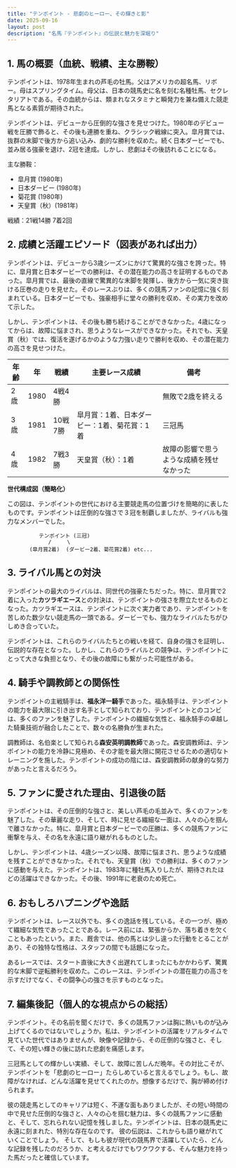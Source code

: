 ```yaml
---
title: "テンポイント - 悲劇のヒーロー、その輝きと影"
date: 2025-09-16
layout: post
description: "名馬『テンポイント』の伝説と魅力を深堀り"
---
```


## 1. 馬の概要（血統、戦績、主な勝鞍）

テンポイントは、1978年生まれの芦毛の牡馬。父はアメリカの超名馬、リボー。母はスプリングタイム。母父は、日本の競馬史に名を刻む名種牡馬、セクレタリアトである。その血統からは、類まれなスタミナと瞬発力を兼ね備えた競走馬となる素質が期待された。

テンポイントは、デビューから圧倒的な強さを見せつけた。1980年のデビュー戦を圧勝で飾ると、その後も連勝を重ね、クラシック戦線に突入。皐月賞では、抜群の末脚で後方から追い込み、劇的な勝利を収めた。続く日本ダービーでも、並み居る強豪を退け、2冠を達成。しかし、悲劇はその後訪れることになる。

主な勝鞍：

* 皐月賞 (1980年)
* 日本ダービー (1980年)
* 菊花賞 (1980年)
* 天皇賞（秋）(1981年)


戦績：21戦14勝 7着2回


## 2. 成績と活躍エピソード（図表があれば出力）

テンポイントは、デビューから3歳シーズンにかけて驚異的な強さを誇った。特に、皐月賞と日本ダービーでの勝利は、その潜在能力の高さを証明するものであった。皐月賞では、最後の直線で驚異的な末脚を発揮し、後方から一気に突き抜ける圧巻の走りを見せた。そのレースぶりは、多くの競馬ファンの記憶に強く刻まれている。日本ダービーでも、強豪相手に堂々の勝利を収め、その実力を改めて示した。

しかし、テンポイントは、その後も勝ち続けることができなかった。4歳になってからは、故障に悩まされ、思うようなレースができなかった。それでも、天皇賞（秋）では、復活を遂げるかのような力強い走りで勝利を収め、その潜在能力の高さを見せつけた。

| 年齢 | 年 | 戦績 | 主要レース成績 | 備考 |
|---|---|---|---|---|
| 2歳 | 1980 | 4戦4勝 |  | 無敗で2歳を終える |
| 3歳 | 1981 | 10戦7勝 | 皐月賞：1着、日本ダービー：1着、菊花賞：1着 | 三冠馬 |
| 4歳 | 1982 | 7戦3勝 | 天皇賞（秋）：1着 | 故障の影響で思うような成績を残せなかった |


**世代構成図（簡略化）**

この図は、テンポイントの世代における主要競走馬の位置づけを簡略的に表したものです。テンポイントは圧倒的な強さで３冠を制覇しましたが、ライバルも強力なメンバーでした。


```
          テンポイント (三冠)
             /     \
       (皐月賞2着)  (ダービー2着、菊花賞2着) etc...
```


## 3. ライバル馬との対決

テンポイントの最大のライバルは、同世代の強豪たちだった。特に、皐月賞で2着に入った**カツラギエース**との対決は、テンポイントの強さを際立たせるものとなった。カツラギエースは、テンポイントに次ぐ実力者であり、テンポイントを苦しめた数少ない競走馬の一頭である。ダービーでも、強力なライバルたちがひしめき合っていた。

テンポイントは、これらのライバルたちとの戦いを経て、自身の強さを証明し、伝説的な存在となった。しかし、これらのライバルとの競争は、テンポイントにとって大きな負担となり、その後の故障にも繋がった可能性がある。


## 4. 騎手や調教師との関係性

テンポイントの主戦騎手は、**福永洋一騎手**であった。福永騎手は、テンポイントの能力を最大限に引き出す名手として知られており、テンポイントとのコンビは、多くのファンを魅了した。テンポイントの繊細な気性と、福永騎手の卓越した騎乗技術が融合したことで、数々の名勝負が生まれた。

調教師は、名伯楽として知られる**森安英明調教師**であった。森安調教師は、テンポイントの能力を冷静に見極め、その才能を最大限に開花させるための適切なトレーニングを施した。テンポイントの成功の陰には、森安調教師の献身的な努力があったと言えるだろう。


## 5. ファンに愛された理由、引退後の話

テンポイントは、その圧倒的な強さと、美しい芦毛の毛並みで、多くのファンを魅了した。その華麗な走り、そして、時に見せる繊細な一面は、人々の心を掴んで離さなかった。特に、皐月賞と日本ダービーでの圧勝は、多くの競馬ファンに衝撃を与え、その名を永遠に語り継がれるものとした。

しかし、テンポイントは、4歳シーズン以降、故障に悩まされ、思うような成績を残すことができなかった。それでも、天皇賞（秋）での勝利は、多くのファンに感動を与えた。テンポイントは、1983年に種牡馬入りしたが、期待されたほどの活躍はできなかった。その後、1991年に老衰のため死亡。


## 6. おもしろハプニングや逸話

テンポイントは、レース以外でも、多くの逸話を残している。その一つが、極めて繊細な気性であったことである。レース前には、緊張からか、落ち着きを欠くこともあったという。また、厩舎では、他の馬とは少し違った行動をとることがあり、その独特な性格は、スタッフの間でも話題になった。

あるレースでは、スタート直後に大きく出遅れてしまったにもかかわらず、驚異的な末脚で逆転勝利を収めた。このレースは、テンポイントの潜在能力の高さを示すだけでなく、その闘争心の強さを示すものとなった。


## 7. 編集後記（個人的な視点からの総括）

テンポイント。その名前を聞くだけで、多くの競馬ファンは胸に熱いものが込み上げてくるのではないでしょうか。私は、テンポイントの活躍をリアルタイムで見ていた世代ではありませんが、映像や記録から、その圧倒的な強さと、そして、その短い輝きの後に訪れた悲劇を痛感します。

三冠馬としての輝かしい実績、そして、故障に苦しんだ晩年。その対比こそが、テンポイントを「悲劇のヒーロー」たらしめていると言えるでしょう。もし、故障がなければ、どんな活躍を見せてくれたのか。想像するだけで、胸が締め付けられます。

彼の競走馬としてのキャリアは短く、不運な面もありましたが、その短い時間の中で見せた圧倒的な強さと、人々の心を掴む魅力は、多くの競馬ファンに感動と、そして、忘れられない記憶を残しました。テンポイントは、日本の競馬史に永遠に刻まれた、特別な存在なのです。  彼の伝説は、これからも語り継がれていくことでしょう。  そして、もしも彼が現代の競馬界で活躍していたら、どんな記録を残したのだろうか、と考えるだけでもワクワクする、そんな魅力を持った馬だったと確信しています。
